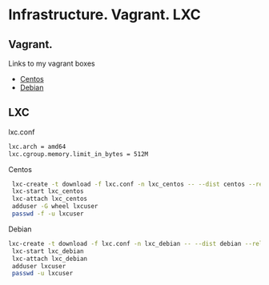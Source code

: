 # Infrastructure. Vagrant. LXC

## Vagrant.

Links to my vagrant boxes

- [Centos](https://app.vagrantup.com/mzhdanko/boxes/centos7upd)
- [Debian](https://app.vagrantup.com/mzhdanko/boxes/debian10upd)

## LXC

lxc.conf
```bash
lxc.arch = amd64
lxc.cgroup.memory.limit_in_bytes = 512M
```

Centos
```bash
 lxc-create -t download -f lxc.conf -n lxc_centos -- --dist centos --release 7 --arch amd64 
 lxc-start lxc_centos
 lxc-attach lxc_centos
 adduser -G wheel lxcuser
 passwd -f -u lxcuser
```
 
Debian
```bash
lxc-create -t download -f lxc.conf -n lxc_debian -- --dist debian --release buster --arch amd64
 lxc-start lxc_debian
 lxc-attach lxc_debian
 adduser lxcuser
 passwd -u lxcuser
```
